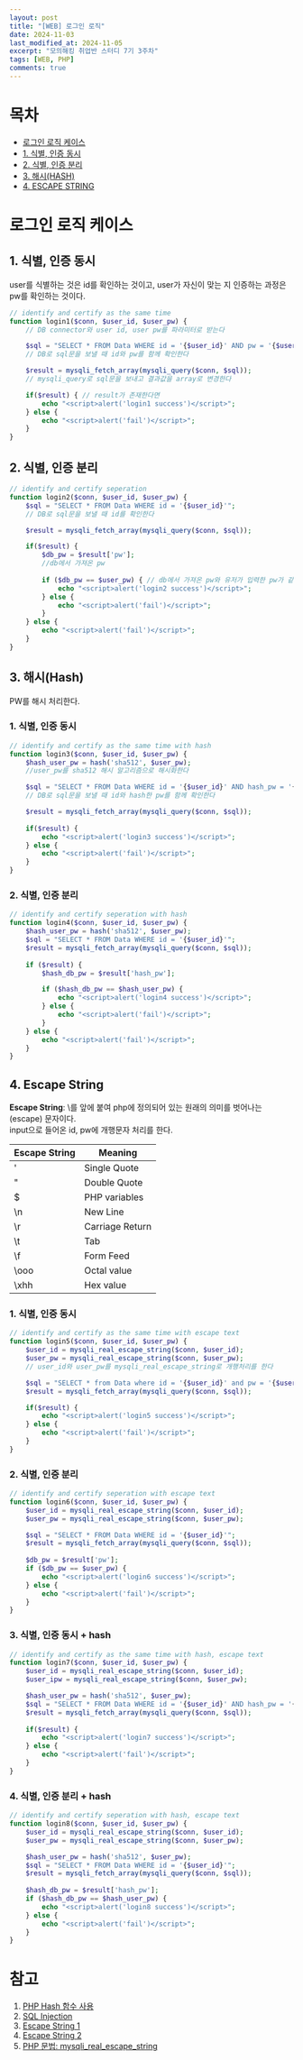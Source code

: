 ```yaml
---
layout: post
title: "[WEB] 로그인 로직"
date: 2024-11-03
last_modified_at: 2024-11-05
excerpt: "모의해킹 취업반 스터디 7기 3주차"
tags: [WEB, PHP]
comments: true
---
```


# 목차
* [로그인 로직 케이스](#로그인-로직-케이스)
* [1. 식별, 인증 동시](#1-식별-인증-동시)
* [2. 식별, 인증 분리](#2-식별-인증-분리)
* [3. 해시(HASH)](#3-해시hash)
* [4. ESCAPE STRING](#4-escape-string)
<!-- * [5. PREPARED](#5-prepared) -->

# 로그인 로직 케이스
## 1. 식별, 인증 동시
user를 식별하는 것은 id를 확인하는 것이고, user가 자신이 맞는 지 인증하는 과정은 pw를 확인하는 것이다.

```php
// identify and certify as the same time
function login1($conn, $user_id, $user_pw) {
    // DB connector와 user id, user pw를 파라미터로 받는다

    $sql = "SELECT * FROM Data WHERE id = '{$user_id}' AND pw = '{$user_pw}'";
    // DB로 sql문을 보낼 때 id와 pw를 함께 확인한다

    $result = mysqli_fetch_array(mysqli_query($conn, $sql));
    // mysqli_query로 sql문을 보내고 결과값을 array로 변경한다

    if($result) { // result가 존재한다면
        echo "<script>alert('login1 success')</script>";
    } else {
        echo "<script>alert('fail')</script>";
    }
}
```

## 2. 식별, 인증 분리

``` php
// identify and certify seperation
function login2($conn, $user_id, $user_pw) {
    $sql = "SELECT * FROM Data WHERE id = '{$user_id}'";
    // DB로 sql문을 보낼 때 id를 확인한다

    $result = mysqli_fetch_array(mysqli_query($conn, $sql));

    if($result) {
        $db_pw = $result['pw'];
        //db에서 가져온 pw
    
        if ($db_pw == $user_pw) { // db에서 가져온 pw와 유저가 입력한 pw가 같다면
            echo "<script>alert('login2 success')</script>";
        } else {
            echo "<script>alert('fail')</script>";
        }
    } else {
        echo "<script>alert('fail')</script>";
    }
}
```

## 3. 해시(Hash)
PW를 해시 처리한다.

### 1. 식별, 인증 동시

```php
// identify and certify as the same time with hash
function login3($conn, $user_id, $user_pw) {
    $hash_user_pw = hash('sha512', $user_pw);
    //user_pw를 sha512 해시 알고리즘으로 해시화한다

    $sql = "SELECT * FROM Data WHERE id = '{$user_id}' AND hash_pw = '{$hash_user_pw}'";
    // DB로 sql문을 보낼 때 id와 hash한 pw를 함께 확인한다

    $result = mysqli_fetch_array(mysqli_query($conn, $sql));
    
    if($result) {
        echo "<script>alert('login3 success')</script>";
    } else {
        echo "<script>alert('fail')</script>";
    }
}
```

### 2. 식별, 인증 분리

```php
// identify and certify seperation with hash
function login4($conn, $user_id, $user_pw) {
    $hash_user_pw = hash('sha512', $user_pw);
    $sql = "SELECT * FROM Data WHERE id = '{$user_id}'";
    $result = mysqli_fetch_array(mysqli_query($conn, $sql));
    
    if ($result) {
        $hash_db_pw = $result['hash_pw'];

        if ($hash_db_pw == $hash_user_pw) {
            echo "<script>alert('login4 success')</script>";
        } else {
            echo "<script>alert('fail')</script>";
        }
    } else {
        echo "<script>alert('fail')</script>";
    }
}
```

## 4. Escape String
**Escape String**: \를 앞에 붙여 php에 정의되어 있는 원래의 의미를 벗어나는(escape) 문자이다.  
input으로 들어온 id, pw에 개행문자 처리를 한다.  

| Escape String | Meaning |
| -- | -- |
| \' | Single Quote |
| \" | Double Quote |
| \$ | PHP variables |
| \n | New Line |
| \r | Carriage Return |
| \t | Tab |
| \f | Form Feed |
| \ooo | Octal value |
| \xhh | Hex value |
  
### 1. 식별, 인증 동시

``` php
// identify and certify as the same time with escape text
function login5($conn, $user_id, $user_pw) {
    $user_id = mysqli_real_escape_string($conn, $user_id);
    $user_pw = mysqli_real_escape_string($conn, $user_pw);
    // user_id와 user_pw를 mysqli_real_escape_string로 개행처리를 한다

    $sql = "SELECT * from Data where id = '{$user_id}' and pw = '{$user_pw}'";
    $result = mysqli_fetch_array(mysqli_query($conn, $sql));

    if($result) {
        echo "<script>alert('login5 success')</script>";
    } else {
        echo "<script>alert('fail')</script>";
    }
}
```

### 2. 식별, 인증 분리

```php
// identify and certify seperation with escape text
function login6($conn, $user_id, $user_pw) {
    $user_id = mysqli_real_escape_string($conn, $user_id);
    $user_pw = mysqli_real_escape_string($conn, $user_pw);

    $sql = "SELECT * FROM Data WHERE id = '{$user_id}'";
    $result = mysqli_fetch_array(mysqli_query($conn, $sql));
    
    $db_pw = $result['pw'];
    if ($db_pw == $user_pw) {
        echo "<script>alert('login6 success')</script>";
    } else {
        echo "<script>alert('fail')</script>";
    }
}
```

### 3. 식별, 인증 동시 + hash

```php
// identify and certify as the same time with hash, escape text
function login7($conn, $user_id, $user_pw) {
    $user_id = mysqli_real_escape_string($conn, $user_id);
    $user_ipw = mysqli_real_escape_string($conn, $user_pw);

    $hash_user_pw = hash('sha512', $user_pw);
    $sql = "SELECT * FROM Data WHERE id = '{$user_id}' AND hash_pw = '{$hash_user_pw}'";
    $result = mysqli_fetch_array(mysqli_query($conn, $sql));
    
    if($result) {
        echo "<script>alert('login7 success')</script>";
    } else {
        echo "<script>alert('fail')</script>";
    }
}
```

### 4. 식별, 인증 분리 + hash

```php
// identify and certify seperation with hash, escape text
function login8($conn, $user_id, $user_pw) {
    $user_id = mysqli_real_escape_string($conn, $user_id);
    $user_pw = mysqli_real_escape_string($conn, $user_pw);

    $hash_user_pw = hash('sha512', $user_pw);
    $sql = "SELECT * FROM Data WHERE id = '{$user_id}'";
    $result = mysqli_fetch_array(mysqli_query($conn, $sql));
    
    $hash_db_pw = $result['hash_pw'];
    if ($hash_db_pw == $hash_user_pw) {
        echo "<script>alert('login8 success')</script>";
    } else {
        echo "<script>alert('fail')</script>";
    }
}
```

<!-- ## 5. prepared -->

# 참고
1. [PHP Hash 함수 사용](https://blog.naver.com/crehacktive3/221146696692)
1. [SQL Injection](https://ko.wikipedia.org/wiki/SQL_%EC%82%BD%EC%9E%85)
1. [Escape String 1](https://www.w3schools.com/php/php_string_escape.asp)
1. [Escape String 2](https://m.blog.naver.com/jskorl/220544334899)
1. [PHP 문법: mysqli_real_escape_string](https://www.php.net/manual/en/mysqli.real-escape-string.php)